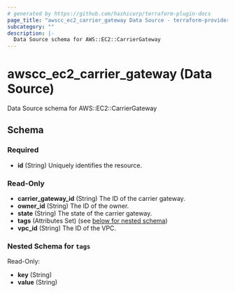 ```yaml
---
# generated by https://github.com/hashicorp/terraform-plugin-docs
page_title: "awscc_ec2_carrier_gateway Data Source - terraform-provider-awscc"
subcategory: ""
description: |-
  Data Source schema for AWS::EC2::CarrierGateway
---
```


# awscc_ec2_carrier_gateway (Data Source)

Data Source schema for AWS::EC2::CarrierGateway



<!-- schema generated by tfplugindocs -->
## Schema

### Required

- **id** (String) Uniquely identifies the resource.

### Read-Only

- **carrier_gateway_id** (String) The ID of the carrier gateway.
- **owner_id** (String) The ID of the owner.
- **state** (String) The state of the carrier gateway.
- **tags** (Attributes Set) (see [below for nested schema](#nestedatt--tags))
- **vpc_id** (String) The ID of the VPC.

<a id="nestedatt--tags"></a>
### Nested Schema for `tags`

Read-Only:

- **key** (String)
- **value** (String)


